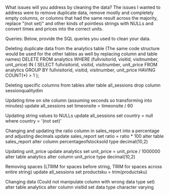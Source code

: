 What issues will you address by cleaning the data?
The issues I wanted to address were to remove duplicate data, remove mostly and completely empty columns, or columns that had the same result across the majority, replace "(not set)" and other kinds of pointless strings with NULLs and convert times and prices into the correct units. 

Queries:
Below, provide the SQL queries you used to clean your data.

Deleting duplicate data from the analytics table (The same code structure would be used for the other tables as well by replacing column and table names)
DELETE FROM analytics
WHERE (fullvisitorid, visitid, visitnumber, unit_price) IN (
  SELECT fullvisitorid, visitid, visitnumber, unit_price
  FROM analytics
  GROUP BY fullvisitorid, visitid, visitnumber, unit_price
  HAVING COUNT(*) > 1
);

Deleting specific columns from tables
alter table all_sessions
drop column sessionqualitydim

Updating time on site column (assuming seconds so transforming into minutes)
update all_sessions set timeonsite = timeonsite / 60

Updating string values to NULLs
update all_sessions
set country = null
where country = '(not set)'

Changing and updating the ratio column in sales_report into a percentage and adjusting decimals
update sales_report set ratio = ratio * 100
alter table sales_report alter column percentageofstocksold type decimal(10,2)

Updating unit_price
update analytics set unit_price = unit_price / 1000000
alter table analytics alter column unit_price type decimal(10,2)

Removing spaces (LTRIM for spaces before string, TRIM for spaces across entire string)
update all_sessions set productsku = trim(productsku)

Changing data  (Could not manipulate column with wrong data type set)
alter table analytics alter column visitid set data type character varying
